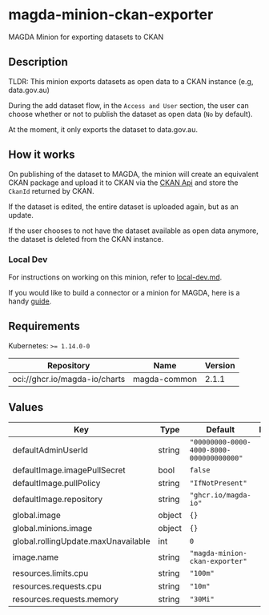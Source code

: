 # magda-minion-ckan-exporter

MAGDA Minion for exporting datasets to CKAN

## Description

TLDR: This minion exports datasets as open data to a CKAN instance (e.g, data.gov.au)

During the add dataset flow, in the `Access and User` section,
the user can choose whether or not to publish the dataset as open data (`No` by default).

At the moment, it only exports the dataset to data.gov.au.

## How it works

On publishing of the dataset to MAGDA, the minion will create an equivalent CKAN package
and upload it to CKAN via the [CKAN Api](https://docs.ckan.org/en/ckan-2.7.3/api/) and
store the `CkanId` returned by CKAN.

If the dataset is edited, the entire dataset is uploaded again, but as an update.

If the user chooses to not have the dataset available as open data anymore, the dataset
is deleted from the CKAN instance.

### Local Dev

For instructions on working on this minion, refer to [local-dev.md](./local-dev.md).

If you would like to build a connector or a minion for MAGDA,
here is a handy
[guide](https://github.com/magda-io/magda/blob/master/docs/docs/how-to-build-your-own-connectors-minions.md).

## Requirements

Kubernetes: `>= 1.14.0-0`

| Repository | Name | Version |
|------------|------|---------|
| oci://ghcr.io/magda-io/charts | magda-common | 2.1.1 |

## Values

| Key | Type | Default | Description |
|-----|------|---------|-------------|
| defaultAdminUserId | string | `"00000000-0000-4000-8000-000000000000"` |  |
| defaultImage.imagePullSecret | bool | `false` |  |
| defaultImage.pullPolicy | string | `"IfNotPresent"` |  |
| defaultImage.repository | string | `"ghcr.io/magda-io"` |  |
| global.image | object | `{}` |  |
| global.minions.image | object | `{}` |  |
| global.rollingUpdate.maxUnavailable | int | `0` |  |
| image.name | string | `"magda-minion-ckan-exporter"` |  |
| resources.limits.cpu | string | `"100m"` |  |
| resources.requests.cpu | string | `"10m"` |  |
| resources.requests.memory | string | `"30Mi"` |  |